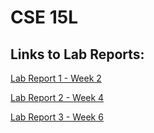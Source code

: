 # CSE 15L
## Links to Lab Reports:
[Lab Report 1 - Week 2](https://declaire.github.io/cse15l-lab-reports/lab-report-1/lab-report-1-week-2.html)

[Lab Report 2 - Week 4](https://declaire.github.io/cse15l-lab-reports/lab-report-2/lab-report-2-week-4.html)

[Lab Report 3 - Week 6](https://declaire.github.io/cse15l-lab-reports/lab-report-3/lab-report-3-week-6.html)